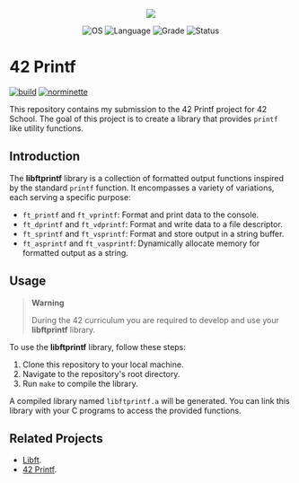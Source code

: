 <p align="center">
    <img src="https://game.42sp.org.br/static/assets/achievements/ft_printfm.png">
</p>

<p align="center">
    <img src="https://img.shields.io/badge/OS-Linux-blue" alt="OS">
    <img src="https://img.shields.io/badge/Language-C-orange.svg" alt="Language">
    <img src="https://img.shields.io/badge/Grade-125%2F100-brightgreen.svg" alt="Grade">
    <img src="https://img.shields.io/badge/Status-Completed-brightgreen.svg" alt="Status">
</p>

# 42 Printf
[![build](https://github.com/vinicius507/ft_printf/actions/workflows/build.yml/badge.svg)](https://github.com/vinicius507/ft_printf/actions/workflows/build.yml)
[![norminette](https://github.com/vinicius507/ft_printf/actions/workflows/norminette.yml/badge.svg)](https://github.com/vinicius507/ft_printf/actions/workflows/norminette.yml)

This repository contains my submission to the 42 Printf project for 42 School.
The goal of this project is to create a library that provides `printf` like utility functions.

## Introduction
The **libftprintf** library is a collection of formatted output functions inspired by the standard `printf` function.
It encompasses a variety of variations, each serving a specific purpose:

- `ft_printf` and `ft_vprintf`: Format and print data to the console.
- `ft_dprintf` and `ft_vdprintf`: Format and write data to a file descriptor.
- `ft_sprintf` and `ft_vsprintf`: Format and store output in a string buffer.
- `ft_asprintf` and `ft_vasprintf`: Dynamically allocate memory for formatted output as a string.

## Usage
> **Warning**
>
> During the 42 curriculum you are required to develop and use your **libftprintf** library.

To use the **libftprintf** library, follow these steps:

1. Clone this repository to your local machine.
2. Navigate to the repository's root directory.
3. Run `make` to compile the library.

A compiled library named `libftprintf.a` will be generated. You can link this library with your C programs to access the provided functions.

## Related Projects

- [Libft](https://github.com/vinicius507/libft).
- [42 Printf](https://github.com/vinicius507/ft_printf).
